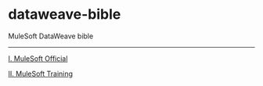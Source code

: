 # dataweave-bible
MuleSoft DataWeave bible

<hr>

[I. MuleSoft Official](MuleSoft/README.md)

[II. MuleSoft Training](MuleTrain/README.md)
